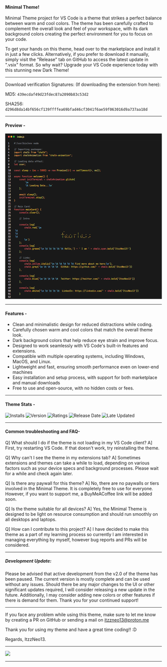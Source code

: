 #### Minimal Theme!

Minimal Theme project for VS Code is a theme that strikes a perfect balance between warm and cool colors. The theme has been carefully crafted to complement the overall look and feel of your workspace, with its dark background colors creating the perfect environment for you to focus on your code.

To get your hands on this theme, head over to the marketplace and install it in just a few clicks. Alternatively, if you prefer to download it manually, simply visit the "Release" tab on GitHub to access the latest update in ".vsix" format. So why wait? Upgrade your VS Code experience today with this stunning new Dark Theme!

-----
Download verification Signatures: (If downloading the extension from here):

MD5: `439ecdaf49d23fdec87a2090b83c53d2`

SHA256: `d296d8da14bf656cf139ffffea69bfad46cf3041f6ae59f063016d9a737aa18d`

-----

#### Preview - 

![preview](./images/preview.png)

-----

#### Features -

- Clean and minimalistic design for reduced distractions while coding.
- Carefully chosen warm and cool colors that match the overall theme look.
- Dark background colors that help reduce eye strain and improve focus.
- Designed to work seamlessly with VS Code's built-in features and extensions.
- Compatible with multiple operating systems, including Windows, MacOS, and Linux.
- Lightweight and fast, ensuring smooth performance even on lower-end machines
- Easy installation and setup process, with support for both marketplace and manual downloads
- Free to use and open-source, with no hidden costs or fees.
-----

#### Theme Stats - 

<img src="https://img.shields.io/visual-studio-marketplace/i/ItzzNeo1305.minimal-theme?style=for-the-badge" alt="Installs">

<img src="https://img.shields.io/visual-studio-marketplace/v/ItzzNeo1305.minimal-theme?color=green&style=for-the-badge" alt="Version">

<img src="https://img.shields.io/visual-studio-marketplace/r/ItzzNeo1305.minimal-theme?color=green&style=for-the-badge" alt="Ratings">


<img src="https://img.shields.io/visual-studio-marketplace/release-date/ItzzNeo1305.minimal-theme?style=for-the-badge" alt="Release Date">

<img src="https://img.shields.io/visual-studio-marketplace/last-updated/ItzzNeo1305.minimal-theme?style=for-the-badge" alt="Late Updated">


-----

#### Common troubleshooting and FAQ-

Q] What should I do if the theme is not loading in my VS Code client?
A] First, try restarting VS Code. If that doesn't work, try reinstalling the theme.

Q] Why can't I see the theme in my extensions tab?
A] Sometimes extensions and themes can take a while to load, depending on various factors such as your device specs and background processes. Please wait for a while and check again later.

Q] Is there any paywall for this theme?
A] No, there are no paywalls or tiers involved in the Minimal Theme. It is completely free to use for everyone. However, if you want to support me, a BuyMeACoffee link will be added soon.

Q] Is the theme suitable for all devices?
A] Yes, the Minimal Theme is designed to be light on resource consumption and should run smoothly on all desktops and laptops.

Q] How can I contribute to this project?
A] I have decided to make this theme as a part of my learning process so currently I am interested in managing everything by myself, however bug reports and PRs will be considered. 

- - - - 

##### Development Update:
Please be advised that active development from the v2.0 of the theme has been paused. The current version is mostly complete and can be used without any issues. Should there be any major changes to the UI or other significant updates required, I will consider releasing a new update in the future. Additionally, I may consider adding new colors or other features if there is demand for them. Thank you for your continued support!

- - - -

If you face any problem while using this theme, make sure to let me know by creating a PR on GitHub or sending a mail on itzzneo13@proton.me

Thank you for using my theme and have a great time coding!! :D 

Regards,
ItzzNeo13.

----

<a href="https://github.com/ItzzNeo13" alt="Creator Tag"><img src="https://img.shields.io/static/v1?style=for-the-badge&label=CREATED%20BY&message=ItzzNeo13&color=000000&logo=github"></a>

----
